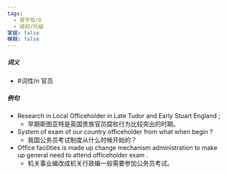 ```yaml
---
tags:
  - 首字母/O
  - 级别/托福
掌握: false
模糊: false
---
```

##### 词义
- #词性/n  官员
##### 例句
- Research in Local Officeholder in Late Tudor and Early Stuart England ;
	- 早期斯图亚特是英国贵族官员腐败行为比较突出的时期。
- System of exam of our country officeholder from what when begin ?
	- 我国公务员考试制度从什么时候开始的？
- Office facilities is made up change mechanism administration to make up general need to attend officeholder exam .
	- 机关事业编改成机关行政编一般需要参加公务员考试。
